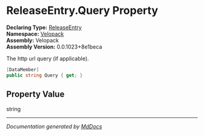 ﻿<!--  
  <auto-generated>   
    The contents of this file were generated by a tool.  
    Changes to this file may be list if the file is regenerated  
  </auto-generated>   
-->

# ReleaseEntry.Query Property

**Declaring Type:** [ReleaseEntry](../index.md)  
**Namespace:** [Velopack](../../index.md)  
**Assembly:** Velopack  
**Assembly Version:** 0.0.1023+8e1beca

 The http url query (if applicable). 

```csharp
[DataMember]
public string Query { get; }
```

## Property Value

string

___

*Documentation generated by [MdDocs](https://github.com/ap0llo/mddocs)*
